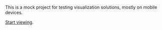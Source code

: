 
This is a mock project for testing visualization solutions, mostly on mobile devices.

[Start viewing](https://arctrong.github.io/responsive_design_test/readme.html).

